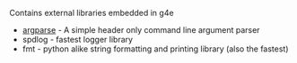 Contains external libraries embedded in g4e

- [argparse](https://github.com/jamolnng/argparse) - A simple header only command line argument parser
- spdlog - fastest logger library
- fmt - python alike string formatting and printing library (also the fastest) 